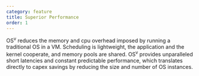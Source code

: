 ```yaml
---
category: feature
title: Superior Performance
order: 1
---
```


OS<sup>v</sup> reduces the memory and cpu overhead imposed by running a traditional OS in a VM. Scheduling is lightweight, the application and the kernel cooperate, and memory pools are shared. OS<sup>v</sup> provides unparalleled short latencies and constant predictable performance, which translates directly to capex savings by reducing the size and number of OS instances.

